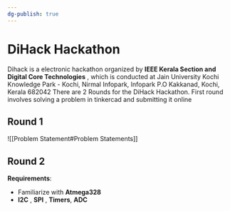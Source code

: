 ```yaml
---
dg-publish: true
---
```



# DiHack Hackathon 
Dihack is a electronic hackathon organized by **IEEE Kerala Section and Digital Core Technologies** , which is conducted at Jain University Kochi  Knowledge Park - Kochi, Nirmal Infopark, Infopark P.O Kakkanad, Kochi, Kerala 682042
There are 2 Rounds for the DiHack Hackathon. First round involves solving a problem in tinkercad and submitting it online 

## Round 1 
![[Problem Statement#Problem Statements]]

## Round 2 
**Requirements**:
- Familiarize with **Atmega328**
- **I2C** , **SPI** , **Timers**, **ADC**



